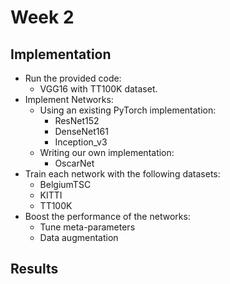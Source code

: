 # Week 2

## Implementation

- Run the provided code:
	- VGG16 with TT100K dataset.
- Implement Networks:
    - Using an existing PyTorch implementation:
		- ResNet152
		- DenseNet161
		- Inception_v3
    - Writing our own implementation:
		- OscarNet
- Train each network with the following datasets:
	- BelgiumTSC
	- KITTI 
	- TT100K
- Boost the performance of the networks:
	- Tune meta-parameters
	- Data augmentation
	
## Results
